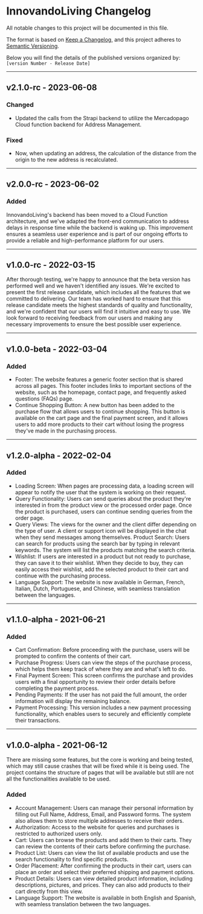 # InnovandoLiving Changelog

All notable changes to this project will be documented in this file.

The format is based on [Keep a Changelog](https://keepachangelog.com/en/1.0.0/),
and this project adheres to [Semantic Versioning](https://semver.org/spec/v2.0.0.html).

Below you will find the details of the published versions organized by: `[version Number - Release Date]`

---
## v2.1.0-rc - 2023-06-08

### Changed
- Updated the calls from the Strapi backend to utilize the Mercadopago Cloud function backend for Address Management.

### Fixed
- Now, when updating an address, the calculation of the distance from the origin to the new address is recalculated.

---
## v2.0.0-rc - 2023-06-02

### Added
InnovandoLiving's backend has been moved to a Cloud Function architecture, and we've adapted the front-end communication to address delays in response time while the backend is waking up. This improvement ensures a seamless user experience and is part of our ongoing efforts to provide a reliable and high-performance platform for our users.


---
## v1.0.0-rc - 2022-03-15

After thorough testing, we're happy to announce that the beta version has performed well and we haven't identified any issues. We're excited to present the first release candidate, which includes all the features that we committed to delivering. Our team has worked hard to ensure that this release candidate meets the highest standards of quality and functionality, and we're confident that our users will find it intuitive and easy to use. We look forward to receiving feedback from our users and making any necessary improvements to ensure the best possible user experience.

---
## v1.0.0-beta - 2022-03-04

### Added
* Footer: The website features a generic footer section that is shared across all pages. This footer includes links to important sections of the website, such as the homepage, contact page, and frequently asked questions (FAQs) page.
* Continue Shopping Button: A new button has been added to the purchase flow that allows users to continue shopping. This button is available on the cart page and the final payment screen, and it allows users to add more products to their cart without losing the progress they've made in the purchasing process.
---
## v1.2.0-alpha - 2022-02-04

### Added
* Loading Screen: When pages are processing data, a loading screen will appear to notify the user that the system is working on their request.
* Query Functionality: Users can send queries about the product they're interested in from the product view or the processed order page. Once the product is purchased, users can continue sending queries from the order page.
* Query Views: The views for the owner and the client differ depending on the type of user. A client or support icon will be displayed in the chat when they send messages among themselves.
Product Search: Users can search for products using the search bar by typing in relevant keywords. The system will list the products matching the search criteria.
* Wishlist: If users are interested in a product but not ready to purchase, they can save it to their wishlist. When they decide to buy, they can easily access their wishlist, add the selected product to their cart and continue with the purchasing process.
* Language Support: The website is now available in German, French, Italian, Dutch, Portuguese, and Chinese, with seamless translation between the languages.

---
## v1.1.0-alpha - 2021-06-21

### Added
* Cart Confirmation: Before proceeding with the purchase, users will be prompted to confirm the contents of their cart.
* Purchase Progress: Users can view the steps of the purchase process, which helps them keep track of where they are and what's left to do.
* Final Payment Screen: This screen confirms the purchase and provides users with a final opportunity to review their order details before completing the payment process.
* Pending Payments: If the user has not paid the full amount, the order information will display the remaining balance.
* Payment Processing: This version includes a new payment processing functionality, which enables users to securely and efficiently complete their transactions.

---
## v1.0.0-alpha - 2021-06-12
There are missing some features, but the core is working and being tested, which may still cause crashes that will be fixed while it is being used.
The project contains the structure of pages that will be available but still are not all the functionalities available to be used.

### Added
* Account Management: Users can manage their personal information by filling out Full Name, Address, Email, and Password forms. The system also allows them to store multiple addresses to receive their orders.
* Authorization: Access to the website for queries and purchases is restricted to authorized users only.
* Cart: Users can browse the products and add them to their carts. They can review the contents of their carts before confirming the purchase.
* Product List: Users can view the list of available products and use the search functionality to find specific products.
* Order Placement: After confirming the products in their cart, users can place an order and select their preferred shipping and payment options.
* Product Details: Users can view detailed product information, including descriptions, pictures, and prices. They can also add products to their cart directly from this view.
* Language Support: The website is available in both English and Spanish, with seamless translation between the two languages.

